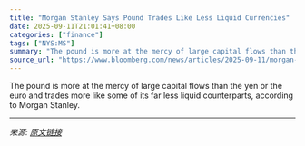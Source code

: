 ```yaml
---
title: "Morgan Stanley Says Pound Trades Like Less Liquid Currencies"
date: 2025-09-11T21:01:41+08:00
categories: ["finance"]
tags: ["NYS:MS"]
summary: "The pound is more at the mercy of large capital flows than the yen or the euro and trades more like some of its far less liquid counterparts, according to Morgan Stanley."
source_url: "https://www.bloomberg.com/news/articles/2025-09-11/morgan-stanley-says-pound-trades-like-less-liquid-currencies"
---
```


The pound is more at the mercy of large capital flows than the yen or the euro and trades more like some of its far less liquid counterparts, according to Morgan Stanley.

---

*来源: [原文链接](https://www.bloomberg.com/news/articles/2025-09-11/morgan-stanley-says-pound-trades-like-less-liquid-currencies)*
